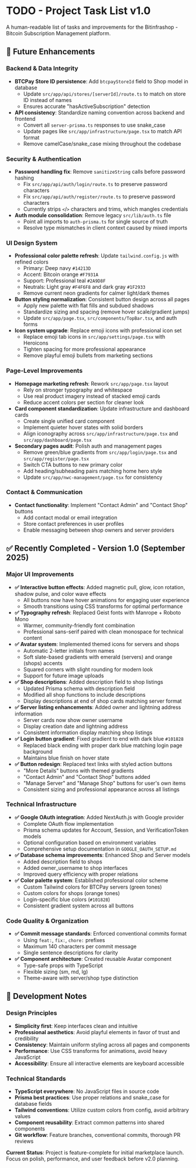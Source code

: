 # TODO - Project Task List v1.0

A human-readable list of tasks and improvements for the Bitinfrashop - Bitcoin Subscription Management platform.

## 🎯 Future Enhancements

### Backend & Data Integrity
- **BTCPay Store ID persistence**: Add `btcpayStoreId` field to Shop model in database
  - Update `src/app/api/stores/[serverId]/route.ts` to match on store ID instead of names
  - Ensures accurate "hasActiveSubscription" detection
- **API consistency**: Standardize naming convention across backend and frontend
  - Convert all `server-prisma.ts` responses to use snake_case
  - Update pages like `src/app/infrastructure/page.tsx` to match API format
  - Remove camelCase/snake_case mixing throughout the codebase

### Security & Authentication
- **Password handling fix**: Remove `sanitizeString` calls before password hashing
  - Fix `src/app/api/auth/login/route.ts` to preserve password characters
  - Fix `src/app/api/auth/register/route.ts` to preserve password characters
  - Currently strips `<`/`>` characters and trims, which mangles credentials
- **Auth module consolidation**: Remove legacy `src/lib/auth.ts` file
  - Point all imports to `auth-prisma.ts` for single source of truth
  - Resolve type mismatches in client context caused by mixed imports

### UI Design System
- **Professional color palette refresh**: Update `tailwind.config.js` with refined colors
  - Primary: Deep navy `#14213D`
  - Accent: Bitcoin orange `#F7931A`
  - Support: Professional teal `#2A9D8F`
  - Neutrals: Light gray `#F4F6F8` and dark gray `#1F2933`
  - Remove current neon gradients for calmer light/dark themes
- **Button styling normalization**: Consistent button design across all pages
  - Apply new palette with flat fills and subdued shadows
  - Standardize sizing and spacing (remove hover scale/gradient jumps)
  - Update `src/app/page.tsx`, `src/components/TopBar.tsx`, and auth forms
- **Icon system upgrade**: Replace emoji icons with professional icon set
  - Replace emoji tab icons in `src/app/settings/page.tsx` with Heroicons
  - Tighten spacing for more professional appearance
  - Remove playful emoji bullets from marketing sections

### Page-Level Improvements
- **Homepage marketing refresh**: Rework `src/app/page.tsx` layout
  - Rely on stronger typography and whitespace
  - Use real product imagery instead of stacked emoji cards
  - Reduce accent colors per section for cleaner look
- **Card component standardization**: Update infrastructure and dashboard cards
  - Create single unified card component
  - Implement quieter hover states with solid borders
  - Align iconography across `src/app/infrastructure/page.tsx` and `src/app/dashboard/page.tsx`
- **Secondary pages audit**: Polish auth and management pages
  - Remove green/blue gradients from `src/app/login/page.tsx` and `src/app/register/page.tsx`
  - Switch CTA buttons to new primary color
  - Add heading/subheading pairs matching home hero style
  - Update `src/app/nwc-management/page.tsx` for consistency

### Contact & Communication
- **Contact functionality**: Implement "Contact Admin" and "Contact Shop" buttons
  - Add contact modal or email integration
  - Store contact preferences in user profiles
  - Enable messaging between shop owners and server providers

## ✅ Recently Completed - Version 1.0 (September 2025)

### Major UI Improvements
- **✅ Interactive button effects**: Added magnetic pull, glow, icon rotation, shadow pulse, and color wave effects
  - All buttons now have hover animations for engaging user experience
  - Smooth transitions using CSS transforms for optimal performance
- **✅ Typography refresh**: Replaced Geist fonts with Manrope + Roboto Mono
  - Warmer, community-friendly font combination
  - Professional sans-serif paired with clean monospace for technical content
- **✅ Avatar system**: Implemented themed icons for servers and shops
  - Automatic 2-letter initials from names
  - Soft slate-based gradients with emerald (servers) and orange (shops) accents
  - Squared corners with slight rounding for modern look
  - Support for future image uploads
- **✅ Shop descriptions**: Added description field to shop listings
  - Updated Prisma schema with description field
  - Modified all shop functions to include descriptions
  - Display descriptions at end of shop cards matching server format
- **✅ Server listing enhancements**: Added owner and lightning address information
  - Server cards now show owner username
  - Display creation date and lightning address
  - Consistent information display matching shop listings
- **✅ Login button gradient**: Fixed gradient to end with dark blue `#101828`
  - Replaced black ending with proper dark blue matching login page background
  - Maintains blue finish on hover state
- **✅ Button redesign**: Replaced text links with styled action buttons
  - "More Details" buttons with themed gradients
  - "Contact Admin" and "Contact Shop" buttons added
  - "Manage Server" and "Manage Shop" buttons for user's own items
  - Consistent sizing and professional appearance across all listings

### Technical Infrastructure
- **✅ Google OAuth integration**: Added NextAuth.js with Google provider
  - Complete OAuth flow implementation
  - Prisma schema updates for Account, Session, and VerificationToken models
  - Optional configuration based on environment variables
  - Comprehensive setup documentation in `GOOGLE_OAUTH_SETUP.md`
- **✅ Database schema improvements**: Enhanced Shop and Server models
  - Added description field to shops
  - Added owner_username to shop interfaces
  - Improved query efficiency with proper relations
- **✅ Color palette system**: Established professional color scheme
  - Custom Tailwind colors for BTCPay servers (green tones)
  - Custom colors for shops (orange tones)  
  - Login-specific blue colors (`#101828`)
  - Consistent gradient system across all buttons

### Code Quality & Organization
- **✅ Commit message standards**: Enforced conventional commits format
  - Using `feat:`, `fix:`, `chore:` prefixes
  - Maximum 140 characters per commit message
  - Single sentence descriptions for clarity
- **✅ Component architecture**: Created reusable Avatar component
  - Type-safe props with TypeScript
  - Flexible sizing (sm, md, lg)
  - Theme-aware with server/shop type distinction

## 📝 Development Notes

### Design Principles
- **Simplicity first**: Keep interfaces clean and intuitive
- **Professional aesthetics**: Avoid playful elements in favor of trust and credibility
- **Consistency**: Maintain uniform styling across all pages and components
- **Performance**: Use CSS transforms for animations, avoid heavy JavaScript
- **Accessibility**: Ensure all interactive elements are keyboard accessible

### Technical Standards
- **TypeScript everywhere**: No JavaScript files in source code
- **Prisma best practices**: Use proper relations and snake_case for database fields
- **Tailwind conventions**: Utilize custom colors from config, avoid arbitrary values
- **Component reusability**: Extract common patterns into shared components
- **Git workflow**: Feature branches, conventional commits, thorough PR reviews

**Current Status**: Project is feature-complete for initial marketplace launch. Focus on polish, performance, and user feedback before v2.0 planning.
